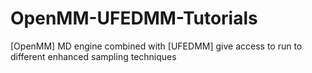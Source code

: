 # OpenMM-UFEDMM-Tutorials
[OpenMM] MD engine combined with [UFEDMM] give access to run to different enhanced sampling techniques 
